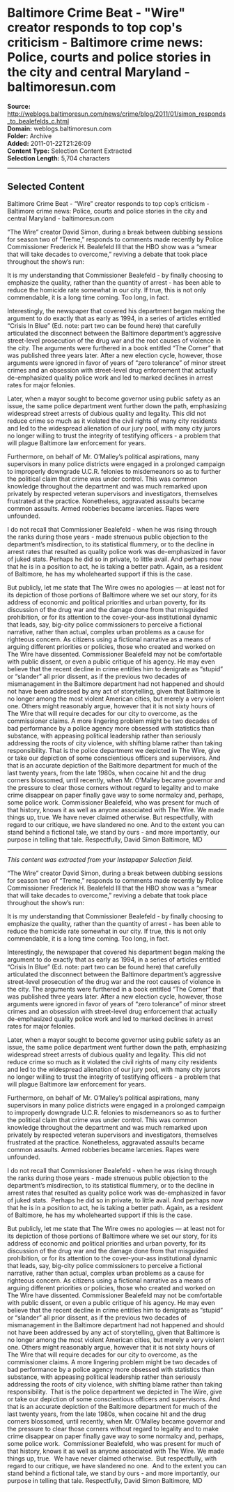 # Baltimore Crime Beat - "Wire" creator responds to top cop's criticism - Baltimore crime news: Police, courts and police stories in the city and central Maryland - baltimoresun.com

**Source:** http://weblogs.baltimoresun.com/news/crime/blog/2011/01/simon_responds_to_bealefelds_c.html  
**Domain:** weblogs.baltimoresun.com  
**Folder:** Archive  
**Added:** 2011-01-22T21:26:09  
**Content Type:** Selection Content Extracted  
**Selection Length:** 5,704 characters  


---

## Selected Content

Baltimore Crime Beat - “Wire” creator responds to top cop’s criticism - Baltimore crime news: Police, courts and police stories in the city and central Maryland - baltimoresun.com

“The Wire” creator David Simon, during a break between dubbing sessions for season two of “Treme,” responds to comments made recently by Police Commissioner Frederick H. Bealefeld III that the HBO show was a “smear that will take decades to overcome,” reviving a debate that took place throughout the show’s run:

It is my understanding that Commissioner Bealefeld - by finally choosing to emphasize the quality, rather than the quantity of arrest - has been able to reduce the homicide rate somewhat in our city. If true, this is not only commendable, it is a long time coming. Too long, in fact.

Interestingly, the newspaper that covered his department began making the argument to do exactly that as early as 1994, in a series of articles entitled “Crisis In Blue” (Ed. note: part two can be found here) that carefully articulated the disconnect between the Baltimore department’s aggressive street-level prosecution of the drug war and the root causes of violence in the city. The arguments were furthered in a book entitled “The Corner” that was published three years later. After a new election cycle, however, those arguments were ignored in favor of years of “zero tolerance” of minor street crimes and an obsession with street-level drug enforcement that actually de-emphasized quality police work and led to marked declines in arrest rates for major felonies.

Later, when a mayor sought to become governor using public safety as an issue, the same police department went further down the path, emphasizing widespread street arrests of dubious quality and legality. This did not reduce crime so much as it violated the civil rights of many city residents and led to the widespread alienation of our jury pool, with many city jurors no longer willing to trust the integrity of testifying officers - a problem that will plague Baltimore law enforcement for years.

Furthermore, on behalf of Mr. O’Malley’s political aspirations, many supervisors in many police districts were engaged in a prolonged campaign to improperly downgrade U.C.R. felonies to misdemeanors so as to further the political claim that crime was under control. This was common knowledge throughout the department and was much remarked upon privately by respected veteran supervisors and investigators, themselves frustrated at the practice. Nonetheless, aggravated assaults became common assaults. Armed robberies became larcenies. Rapes were unfounded.

I do not recall that Commissioner Bealefeld - when he was rising through the ranks during those years - made strenuous public objection to the department’s misdirection, to its statistical flummery, or to the decline in arrest rates that resulted as quality police work was de-emphasized in favor of juked stats. Perhaps he did so in private, to little avail. And perhaps now that he is in a position to act, he is taking a better path. Again, as a resident of Baltimore, he has my wholehearted support if this is the case.

But publicly, let me state that The Wire owes no apologies — at least not for its depiction of those portions of Baltimore where we set our story, for its address of economic and political priorities and urban poverty, for its discussion of the drug war and the damage done from that misguided prohibition, or for its attention to the cover-your-ass institutional dynamic that leads, say, big-city police commissioners to perceive a fictional narrative, rather than actual, complex urban problems as a cause for righteous concern. As citizens using a fictional narrative as a means of arguing different priorities or policies, those who created and worked on The Wire have dissented.
Commissioner Bealefeld may not be comfortable with public dissent, or even a public critique of his agency. He may even believe that the recent decline in crime entitles him to denigrate as “stupid” or “slander” all prior dissent, as if the previous two decades of mismanagement in the Baltimore department had not happened and should not have been addressed by any act of storytelling, given that Baltimore is no longer among the most violent American cities, but merely a very violent one.
Others might reasonably argue, however that it is not sixty hours of The Wire that will require decades for our city to overcome, as the commissioner claims. A more lingering problem might be two decades of bad performance by a police agency more obsessed with statistics than substance, with appeasing political leadership rather than seriously addressing the roots of city violence, with shifting blame rather than taking responsibility. That is the police department we depicted in The Wire, give or take our depiction of some conscientious officers and supervisors. And that is an accurate depiction of the Baltimore department for much of the last twenty years, from the late 1980s, when cocaine hit and the drug corners blossomed, until recently, when Mr. O’Malley became governor and the pressure to clear those corners without regard to legality and to make crime disappear on paper finally gave way to some normalcy and, perhaps, some police work. Commissioner Bealefeld, who was present for much of that history, knows it as well as anyone associated with The Wire.
We made things up, true. We have never claimed otherwise. But respectfully, with regard to our critique, we have slandered no one. And to the extent you can stand behind a fictional tale, we stand by ours - and more importantly, our purpose in telling that tale.
Respectfully,
David Simon
Baltimore, MD

---

*This content was extracted from your Instapaper Selection field.*


“The Wire” creator David Simon, during a break between dubbing sessions for season two of “Treme,” responds to comments made recently by Police Commissioner Frederick H. Bealefeld III that the HBO show was a “smear that will take decades to overcome,” reviving a debate that took place throughout the show’s run:

It is my understanding that Commissioner Bealefeld - by finally choosing to emphasize the quality, rather than the quantity of arrest - has been able to reduce the homicide rate somewhat in our city. If true, this is not only commendable, it is a long time coming. Too long, in fact. 

Interestingly, the newspaper that covered his department began making the argument to do exactly that as early as 1994, in a series of articles entitled “Crisis In Blue” (Ed. note: part two can be found here) that carefully articulated the disconnect between the Baltimore department’s aggressive street-level prosecution of the drug war and the root causes of violence in the city. The arguments were furthered in a book entitled “The Corner” that was published three years later. After a new election cycle, however, those arguments were ignored in favor of years of “zero tolerance” of minor street crimes and an obsession with street-level drug enforcement that actually de-emphasized quality police work and led to marked declines in arrest rates for major felonies.  

Later, when a mayor sought to become governor using public safety as an issue, the same police department went further down the path, emphasizing widespread street arrests of dubious quality and legality. This did not reduce crime so much as it violated the civil rights of many city residents and led to the widespread alienation of our jury pool, with many city jurors no longer willing to trust the integrity of testifying officers - a problem that will plague Baltimore law enforcement for years.

Furthermore, on behalf of Mr. O’Malley’s political aspirations, many supervisors in many police districts were engaged in a prolonged campaign to improperly downgrade U.C.R. felonies to misdemeanors so as to further the political claim that crime was under control. This was common knowledge throughout the department and was much remarked upon privately by respected veteran supervisors and investigators, themselves frustrated at the practice. Nonetheless, aggravated assaults became common assaults. Armed robberies became larcenies. Rapes were unfounded.

I do not recall that Commissioner Bealefeld - when he was rising through the ranks during those years - made strenuous public objection to the department’s misdirection, to its statistical flummery, or to the decline in arrest rates that resulted as quality police work was de-emphasized in favor of juked stats.  Perhaps he did so in private, to little avail. And perhaps now that he is in a position to act, he is taking a better path. Again, as a resident of Baltimore, he has my wholehearted support if this is the case.

But publicly, let me state that The Wire owes no apologies — at least not for its depiction of those portions of Baltimore where we set our story, for its address of economic and political priorities and urban poverty, for its discussion of the drug war and the damage done from that misguided prohibition, or for its attention to the cover-your-ass institutional dynamic that leads, say, big-city police commissioners to perceive a fictional narrative, rather than actual, complex urban problems as a cause for righteous concern. As citizens using a fictional narrative as a means of arguing different priorities or policies, those who created and worked on The Wire have dissented.
Commissioner Bealefeld may not be comfortable with public dissent, or even a public critique of his agency. He may even believe that the recent decline in crime entitles him to denigrate as “stupid” or “slander” all prior dissent, as if the previous two decades of mismanagement in the Baltimore department had not happened and should not have been addressed by any act of storytelling, given that Baltimore is no longer among the most violent American cities, but merely a very violent one.
Others might reasonably argue, however that it is not sixty hours of The Wire that will require decades for our city to overcome, as the commissioner claims. A more lingering problem might be two decades of bad performance by a police agency more obsessed with statistics than substance, with appeasing political leadership rather than seriously addressing the roots of city violence, with shifting blame rather than taking responsibility.  That is the police department we depicted in The Wire, give or take our depiction of some conscientious officers and supervisors. And that is an accurate depiction of the Baltimore department for much of the last twenty years, from the late 1980s, when cocaine hit and the drug corners blossomed, until recently, when Mr. O’Malley became governor and the pressure to clear those corners without regard to legality and to make crime disappear on paper finally gave way to some normalcy and, perhaps, some police work.  Commissioner Bealefeld, who was present for much of that history, knows it as well as anyone associated with The Wire.
We made things up, true.  We have never claimed otherwise.  But respectfully, with regard to our critique, we have slandered no one.  And to the extent you can stand behind a fictional tale, we stand by ours - and more importantly, our purpose in telling that tale.
Respectfully,
David Simon
Baltimore, MD
